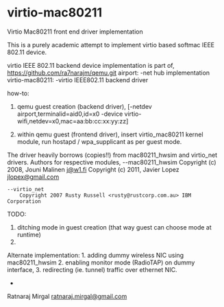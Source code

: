 # virtio-mac80211
Virtio Mac80211 front end driver implementation

This is a purely academic attempt to implement virtio based softmac IEEE 802.11 device.

virtio IEEE 802.11 backend device implementation is part of,
https://github.com/ra7narajm/qemu.git
airport:
        -net hub implementation
virtio-mac80211:
        -virtio IEEE802.11 backend driver

how-to:
1. qemu guest creation (backend driver),
        [-netdev airport,terminalid=aid0,id=x0 -device virtio-wifi,netdev=x0,mac=aa:bb:cc:xx:yy:zz]

2. within qemu guest (frontend driver),
        insert virtio_mac80211 kernel module, run hostapd / wpa_supplicant as per guest mode.

The driver heavily borrows (copies!!) from mac80211_hwsim and virtio_net drivers.
Authors for respective modules,
	--mac80211_hwsim
		Copyright (c) 2008, Jouni Malinen <j@w1.fi>
		Copyright (c) 2011, Javier Lopez <jlopex@gmail.com>

	--virtio_net
		Copyright 2007 Rusty Russell <rusty@rustcorp.com.au> IBM Corporation

TODO: <too many to list at this point>
1. ditching mode in guest creation (that way guest can choose mode at runtime)
2.

Alternate implementation:
		1. adding dummy wireless NIC using mac80211_hwsim
		2. enabling monitor mode (RadioTAP) on dummy interface,
		3. redirecting (ie. tunnel) traffic over ethernet NIC.

-
Ratnaraj Mirgal
<ratnaraj.mirgal@gmail.com>

